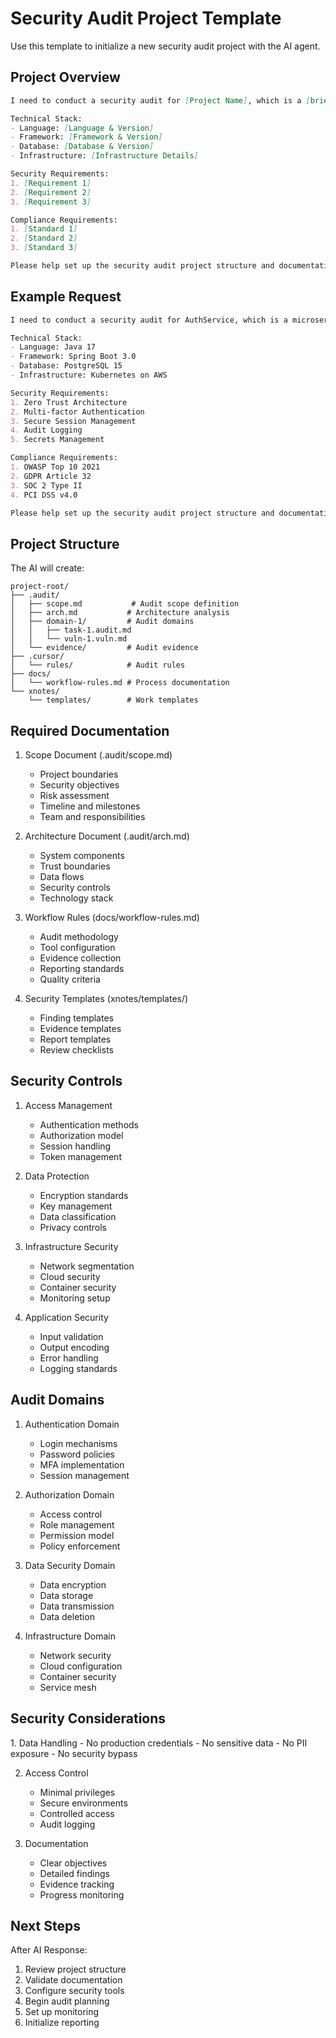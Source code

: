 # Security Audit Project Template

Use this template to initialize a new security audit project with the AI agent.

## Project Overview

```markdown
I need to conduct a security audit for [Project Name], which is a [brief description].

Technical Stack:
- Language: [Language & Version]
- Framework: [Framework & Version]
- Database: [Database & Version]
- Infrastructure: [Infrastructure Details]

Security Requirements:
1. [Requirement 1]
2. [Requirement 2]
3. [Requirement 3]

Compliance Requirements:
1. [Standard 1]
2. [Standard 2]
3. [Standard 3]

Please help set up the security audit project structure and documentation.
```

## Example Request

```markdown
I need to conduct a security audit for AuthService, which is a microservice handling user authentication and authorization.

Technical Stack:
- Language: Java 17
- Framework: Spring Boot 3.0
- Database: PostgreSQL 15
- Infrastructure: Kubernetes on AWS

Security Requirements:
1. Zero Trust Architecture
2. Multi-factor Authentication
3. Secure Session Management
4. Audit Logging
5. Secrets Management

Compliance Requirements:
1. OWASP Top 10 2021
2. GDPR Article 32
3. SOC 2 Type II
4. PCI DSS v4.0

Please help set up the security audit project structure and documentation.
```

## Project Structure

The AI will create:
```
project-root/
├── .audit/
│   ├── scope.md           # Audit scope definition
│   ├── arch.md           # Architecture analysis
│   ├── domain-1/         # Audit domains
│   │   ├── task-1.audit.md
│   │   └── vuln-1.vuln.md
│   └── evidence/         # Audit evidence
├── .cursor/
│   └── rules/            # Audit rules
├── docs/
│   └── workflow-rules.md # Process documentation
└── xnotes/
    └── templates/        # Work templates
```

## Required Documentation

1. Scope Document (.audit/scope.md)
   - Project boundaries
   - Security objectives
   - Risk assessment
   - Timeline and milestones
   - Team and responsibilities

2. Architecture Document (.audit/arch.md)
   - System components
   - Trust boundaries
   - Data flows
   - Security controls
   - Technology stack

3. Workflow Rules (docs/workflow-rules.md)
   - Audit methodology
   - Tool configuration
   - Evidence collection
   - Reporting standards
   - Quality criteria

4. Security Templates (xnotes/templates/)
   - Finding templates
   - Evidence templates
   - Report templates
   - Review checklists

## Security Controls

1. Access Management
   - Authentication methods
   - Authorization model
   - Session handling
   - Token management

2. Data Protection
   - Encryption standards
   - Key management
   - Data classification
   - Privacy controls

3. Infrastructure Security
   - Network segmentation
   - Cloud security
   - Container security
   - Monitoring setup

4. Application Security
   - Input validation
   - Output encoding
   - Error handling
   - Logging standards

## Audit Domains

1. Authentication Domain
   - Login mechanisms
   - Password policies
   - MFA implementation
   - Session management

2. Authorization Domain
   - Access control
   - Role management
   - Permission model
   - Policy enforcement

3. Data Security Domain
   - Data encryption
   - Data storage
   - Data transmission
   - Data deletion

4. Infrastructure Domain
   - Network security
   - Cloud configuration
   - Container security
   - Service mesh

## Security Considerations

<critical>
1. Data Handling
   - No production credentials
   - No sensitive data
   - No PII exposure
   - No security bypass

2. Access Control
   - Minimal privileges
   - Secure environments
   - Controlled access
   - Audit logging

3. Documentation
   - Clear objectives
   - Detailed findings
   - Evidence tracking
   - Progress monitoring
</critical>

## Next Steps

After AI Response:
1. Review project structure
2. Validate documentation
3. Configure security tools
4. Begin audit planning
5. Set up monitoring
6. Initialize reporting 